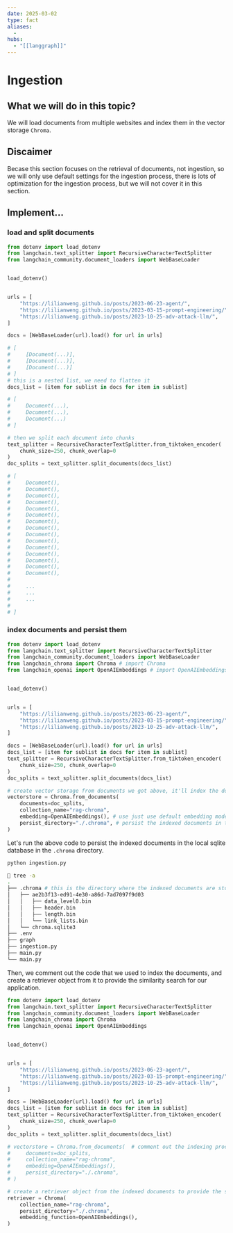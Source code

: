 ```yaml
---
date: 2025-03-02
type: fact
aliases:
  -
hubs:
  - "[[langgraph]]"
---
```


# Ingestion


## What we will do in this topic?

We will load documents from multiple websites and index them in the vector storage `Chroma`.


## Discaimer

Becase this section focuses on the retrieval of documents, not ingestion, so we will only use default settings for the ingestion process, there is lots of optimization for the ingestion process, but we will not cover it in this section.


## Implement...

### load and split documents

```python
from dotenv import load_dotenv
from langchain.text_splitter import RecursiveCharacterTextSplitter
from langchain_community.document_loaders import WebBaseLoader


load_dotenv()


urls = [
    "https://lilianweng.github.io/posts/2023-06-23-agent/",
    "https://lilianweng.github.io/posts/2023-03-15-prompt-engineering/",
    "https://lilianweng.github.io/posts/2023-10-25-adv-attack-llm/",
]

docs = [WebBaseLoader(url).load() for url in urls]

# [
#     [Document(...)],
#     [Document(...)],
#     [Document(...)]
# ]
# this is a nested list, we need to flatten it
docs_list = [item for sublist in docs for item in sublist]

# [
#     Document(...),
#     Document(...),
#     Document(...)
# ]

# then we split each document into chunks
text_splitter = RecursiveCharacterTextSplitter.from_tiktoken_encoder(
    chunk_size=250, chunk_overlap=0
)
doc_splits = text_splitter.split_documents(docs_list)

# [
#     Document(),
#     Document(),
#     Document(),
#     Document(),
#     Document(),
#     Document(),
#     Document(),
#     Document(),
#     Document(),
#     Document(),
#     Document(),
#     Document(),
#     Document(),
#     Document(),
#     Document(),
#
#     ...
#     ...
#     ...
#
# ]
```

### index documents and persist them

```python 
from dotenv import load_dotenv
from langchain.text_splitter import RecursiveCharacterTextSplitter
from langchain_community.document_loaders import WebBaseLoader
from langchain_chroma import Chroma # import Chroma
from langchain_openai import OpenAIEmbeddings # import OpenAIEmbeddings


load_dotenv()


urls = [
    "https://lilianweng.github.io/posts/2023-06-23-agent/",
    "https://lilianweng.github.io/posts/2023-03-15-prompt-engineering/",
    "https://lilianweng.github.io/posts/2023-10-25-adv-attack-llm/",
]

docs = [WebBaseLoader(url).load() for url in urls]
docs_list = [item for sublist in docs for item in sublist]
text_splitter = RecursiveCharacterTextSplitter.from_tiktoken_encoder(
    chunk_size=250, chunk_overlap=0
)
doc_splits = text_splitter.split_documents(docs_list)

# create vector storage from documents we got above, it'll index the documents and persist them directly by this method `.from_documents`
vectorstore = Chroma.from_documents(
    documents=doc_splits,
    collection_name="rag-chroma",
    embedding=OpenAIEmbeddings(), # use just use default embedding model, it might be `text-embedding-3-small`
    persist_directory="./.chroma", # persist the indexed documents in the local sqlite database in the `.chroma` directory
)

```

Let's run the above code to persist the indexed documents in the local sqlite database in the `.chroma` directory.

```sh
python ingestion.py

 tree -a
.
├── .chroma # this is the directory where the indexed documents are stored
│   ├── ae2b3f13-ed91-4e30-a86d-7ad7097f9d03
│   │   ├── data_level0.bin
│   │   ├── header.bin
│   │   ├── length.bin
│   │   └── link_lists.bin
│   └── chroma.sqlite3
├── .env
├── graph
├── ingestion.py
├── main.py
└── main.py
```

Then, we comment out the code that we used to index the documents, and create a retriever object from it to provide the similarity search for our application.

```py
from dotenv import load_dotenv
from langchain.text_splitter import RecursiveCharacterTextSplitter
from langchain_community.document_loaders import WebBaseLoader
from langchain_chroma import Chroma
from langchain_openai import OpenAIEmbeddings


load_dotenv()


urls = [
    "https://lilianweng.github.io/posts/2023-06-23-agent/",
    "https://lilianweng.github.io/posts/2023-03-15-prompt-engineering/",
    "https://lilianweng.github.io/posts/2023-10-25-adv-attack-llm/",
]

docs = [WebBaseLoader(url).load() for url in urls]
docs_list = [item for sublist in docs for item in sublist]
text_splitter = RecursiveCharacterTextSplitter.from_tiktoken_encoder(
    chunk_size=250, chunk_overlap=0
)
doc_splits = text_splitter.split_documents(docs_list)

# vectorstore = Chroma.from_documents(  # comment out the indexing process
#     documents=doc_splits,
#     collection_name="rag-chroma",
#     embedding=OpenAIEmbeddings(),
#     persist_directory="./.chroma",
# )

# create a retriever object from the indexed documents to provide the similarity search for our application
retriever = Chroma(
    collection_name="rag-chroma",
    persist_directory="./.chroma",
    embedding_function=OpenAIEmbeddings(),
)

```
